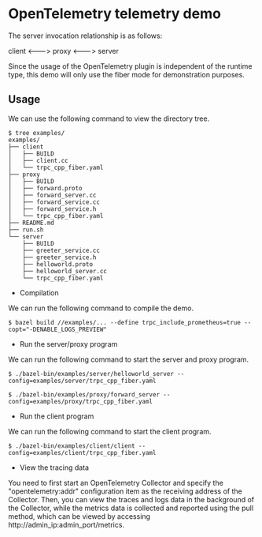 # OpenTelemetry telemetry demo

The server invocation relationship is as follows:

client <---> proxy <---> server

Since the usage of the OpenTelemetry plugin is independent of the runtime type, this demo will only use the fiber mode for demonstration purposes.


## Usage

We can use the following command to view the directory tree.
```shell
$ tree examples/
examples/
├── client
│   ├── BUILD
│   ├── client.cc
│   └── trpc_cpp_fiber.yaml
├── proxy
│   ├── BUILD
│   ├── forward.proto
│   ├── forward_server.cc
│   ├── forward_service.cc
│   ├── forward_service.h
│   └── trpc_cpp_fiber.yaml
├── README.md
├── run.sh
└── server
    ├── BUILD
    ├── greeter_service.cc
    ├── greeter_service.h
    ├── helloworld.proto
    ├── helloworld_server.cc
    └── trpc_cpp_fiber.yaml
```

* Compilation

We can run the following command to compile the demo.

```shell
$ bazel build //examples/... --define trpc_include_prometheus=true --copt="-DENABLE_LOGS_PREVIEW"
```

* Run the server/proxy program

We can run the following command to start the server and proxy program.

```shell
$ ./bazel-bin/examples/server/helloworld_server --config=examples/server/trpc_cpp_fiber.yaml
```

```shell
$ ./bazel-bin/examples/proxy/forward_server --config=examples/proxy/trpc_cpp_fiber.yaml
```

* Run the client program

We can run the following command to start the client program.

```shell
$ ./bazel-bin/examples/client/client --config=examples/client/trpc_cpp_fiber.yaml
```

* View the tracing data

You need to first start an OpenTelemetry Collector and specify the "opentelemetry:addr" configuration item as the receiving address of the Collector. Then, you can view the traces and logs data in the background of the Collector, while the metrics data is collected and reported using the pull method, which can be viewed by accessing http://admin_ip:admin_port/metrics.
